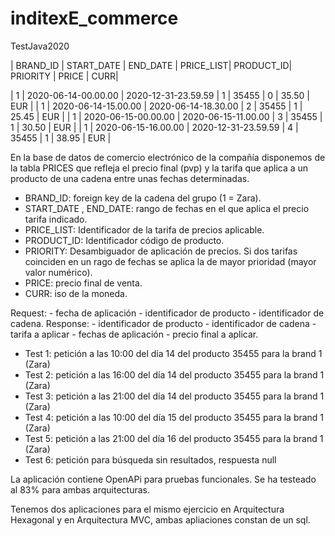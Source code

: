 # inditexE_commerce
TestJava2020

| BRAND_ID	|	 START_DATE 		| END_DATE				| PRICE_LIST| PRODUCT_ID| PRIORITY 	| PRICE | CURR|

| 1       	| 2020-06-14-00.00.00	| 2020-12-31-23.59.59 	| 1 		| 35455 	| 0 		| 35.50 | EUR |
| 1 		| 2020-06-14-15.00.00	| 2020-06-14-18.30.00 	| 2 		| 35455 	| 1 		| 25.45 | EUR |
| 1 		| 2020-06-15-00.00.00	| 2020-06-15-11.00.00 	| 3 		| 35455		| 1 		| 30.50 | EUR |
| 1 		| 2020-06-15-16.00.00	| 2020-12-31-23.59.59	| 4			| 35455 	| 1 		| 38.95 | EUR |

En la base de datos de comercio electrónico de la compañía disponemos de la tabla PRICES que refleja el precio final (pvp)
y la tarifa que aplica a un producto de una cadena entre unas fechas determinadas.


* BRAND_ID: foreign key de la cadena del grupo (1 = Zara).
* START_DATE , END_DATE: rango de fechas en el que aplica el precio tarifa indicado.
* PRICE_LIST: Identificador de la tarifa de precios aplicable.
* PRODUCT_ID: Identificador código de producto.
* PRIORITY: Desambiguador de aplicación de precios. Si dos tarifas coinciden en un rago de fechas se aplica la de mayor prioridad (mayor valor numérico).
* PRICE: precio final de venta.
* CURR: iso de la moneda.

Request:    - fecha de aplicación
            - identificador de producto
            - identificador de cadena.
Response:   - identificador de producto
            - identificador de cadena
            - tarifa a aplicar
            - fechas de aplicación
            - precio final a aplicar.
			
                                                                                       
- Test 1: petición a las 10:00 del día 14 del producto 35455   para la brand 1 (Zara)
- Test 2: petición a las 16:00 del día 14 del producto 35455   para la brand 1 (Zara)
- Test 3: petición a las 21:00 del día 14 del producto 35455   para la brand 1 (Zara)
- Test 4: petición a las 10:00 del día 15 del producto 35455   para la brand 1 (Zara)
- Test 5: petición a las 21:00 del día 16 del producto 35455   para la brand 1 (Zara)
- Test 6: petición para búsqueda sin resultados, respuesta null

La aplicación contiene OpenAPi para pruebas funcionales.
Se ha testeado al 83% para ambas arquitecturas.

Tenemos dos aplicaciones para el mismo ejercicio en Arquitectura Hexagonal y en Arquitectura MVC, ambas apliaciones constan de un sql.
